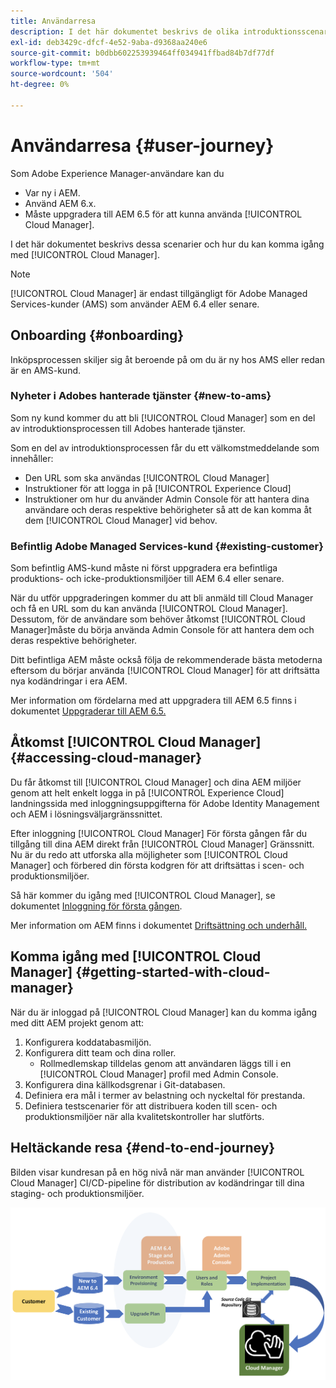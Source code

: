 ```yaml
---
title: Användarresa
description: I det här dokumentet beskrivs de olika introduktionsscenarierna och hur du kommer igång med Cloud Manager.
exl-id: deb3429c-dfcf-4e52-9aba-d9368aa240e6
source-git-commit: b0dbb602253939464ff034941ffbad84b7df77df
workflow-type: tm+mt
source-wordcount: '504'
ht-degree: 0%

---
```



# Användarresa {#user-journey}

Som Adobe Experience Manager-användare kan du

* Var ny i AEM.
* Använd AEM 6.x.
* Måste uppgradera till AEM 6.5 för att kunna använda [!UICONTROL Cloud Manager].

I det här dokumentet beskrivs dessa scenarier och hur du kan komma igång med [!UICONTROL Cloud Manager].

>[!NOTE]
>
>[!UICONTROL Cloud Manager] är endast tillgängligt för Adobe Managed Services-kunder (AMS) som använder AEM 6.4 eller senare.

## Onboarding {#onboarding}

Inköpsprocessen skiljer sig åt beroende på om du är ny hos AMS eller redan är en AMS-kund.

### Nyheter i Adobes hanterade tjänster {#new-to-ams}

Som ny kund kommer du att bli [!UICONTROL Cloud Manager] som en del av introduktionsprocessen till Adobes hanterade tjänster.

Som en del av introduktionsprocessen får du ett välkomstmeddelande som innehåller:

* Den URL som ska användas [!UICONTROL Cloud Manager]
* Instruktioner för att logga in på [!UICONTROL Experience Cloud]
* Instruktioner om hur du använder Admin Console för att hantera dina användare och deras respektive behörigheter så att de kan komma åt dem [!UICONTROL Cloud Manager] vid behov.

### Befintlig Adobe Managed Services-kund {#existing-customer}

Som befintlig AMS-kund måste ni först uppgradera era befintliga produktions- och icke-produktionsmiljöer till AEM 6.4 eller senare.

När du utför uppgraderingen kommer du att bli anmäld till Cloud Manager och få en URL som du kan använda [!UICONTROL Cloud Manager]. Dessutom, för de användare som behöver åtkomst [!UICONTROL Cloud Manager]måste du börja använda Admin Console för att hantera dem och deras respektive behörigheter.

Ditt befintliga AEM måste också följa de rekommenderade bästa metoderna eftersom du börjar använda [!UICONTROL Cloud Manager] för att driftsätta nya kodändringar i era AEM.

Mer information om fördelarna med att uppgradera till AEM 6.5 finns i dokumentet [Uppgraderar till AEM 6.5.](https://experienceleague.adobe.com/docs/experience-manager-65/deploying/upgrading/upgrade.html)

## Åtkomst [!UICONTROL Cloud Manager] {#accessing-cloud-manager}

Du får åtkomst till [!UICONTROL Cloud Manager] och dina AEM miljöer genom att helt enkelt logga in på [!UICONTROL Experience Cloud] landningssida med inloggningsuppgifterna för Adobe Identity Management och AEM i lösningsväljargränssnittet.

Efter inloggning [!UICONTROL Cloud Manager] För första gången får du tillgång till dina AEM direkt från [!UICONTROL Cloud Manager] Gränssnitt. Nu är du redo att utforska alla möjligheter som [!UICONTROL Cloud Manager] och förbered din första kodgren för att driftsättas i scen- och produktionsmiljöer.

Så här kommer du igång med [!UICONTROL Cloud Manager], se dokumentet [Inloggning för första gången](/help/getting-started/first-time-login.md).

Mer information om AEM finns i dokumentet [Driftsättning och underhåll.](https://experienceleague.adobe.com/docs/experience-manager-65/deploying/deploying/deploy.html)

## Komma igång med [!UICONTROL Cloud Manager] {#getting-started-with-cloud-manager}

När du är inloggad på [!UICONTROL Cloud Manager] kan du komma igång med ditt AEM projekt genom att:

1. Konfigurera koddatabasmiljön.
1. Konfigurera ditt team och dina roller.
   * Rollmedlemskap tilldelas genom att användaren läggs till i en [!UICONTROL Cloud Manager] profil med Admin Console.
1. Konfigurera dina källkodsgrenar i Git-databasen.
1. Definiera era mål i termer av belastning och nyckeltal för prestanda.
1. Definiera testscenarier för att distribuera koden till scen- och produktionsmiljöer när alla kvalitetskontroller har slutförts.

## Heltäckande resa {#end-to-end-journey}

Bilden visar kundresan på en hög nivå när man använder [!UICONTROL Cloud Manager] CI/CD-pipeline för distribution av kodändringar till dina staging- och produktionsmiljöer.

![Heltäckande resa](/help/assets/screen_shot_2018-05-15at124004pm.png)

